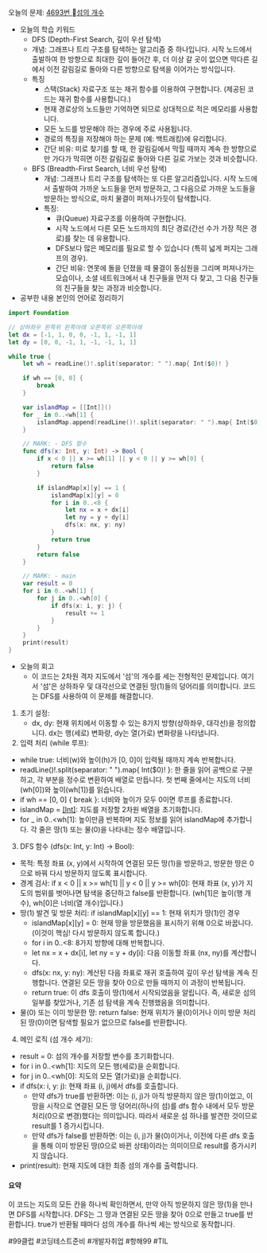 오늘의 문제: [4693번 섬의 개수](https://www.acmicpc.net/problem/4693)
- 오늘의 학습 키워드
  -  DFS (Depth-First Search, 깊이 우선 탐색)
    - 개념: 그래프나 트리 구조를 탐색하는 알고리즘 중 하나입니다. 시작 노드에서 출발하여 한 방향으로 최대한 깊이 들어간 후, 더 이상 갈 곳이 없으면 막다른 길에서 이전 갈림길로 돌아와 다른 방향으로 탐색을 이어가는 방식입니다.
    - 특징
      - 스택(Stack) 자료구조 또는 재귀 함수를 이용하여 구현합니다. (제공된 코드는 재귀 함수를 사용합니다.)
      - 현재 경로상의 노드들만 기억하면 되므로 상대적으로 적은 메모리를 사용합니다.
      - 모든 노드를 방문해야 하는 경우에 주로 사용됩니다.
      - 경로의 특징을 저장해야 하는 문제 (예: 백트래킹)에 유리합니다.
      - 간단 비유: 미로 찾기를 할 때, 한 갈림길에서 막힐 때까지 계속 한 방향으로만 가다가 막히면 이전 갈림길로 돌아와 다른 길로 가보는 것과 비슷합니다.
  - BFS (Breadth-First Search, 너비 우선 탐색)
    - 개념: 그래프나 트리 구조를 탐색하는 또 다른 알고리즘입니다. 시작 노드에서 출발하여 가까운 노드들을 먼저 방문하고, 그 다음으로 가까운 노드들을 방문하는 방식으로, 마치 물결이 퍼져나가듯이 탐색합니다.
    - 특징:
      - 큐(Queue) 자료구조를 이용하여 구현합니다.
      - 시작 노드에서 다른 모든 노드까지의 최단 경로(간선 수가 가장 적은 경로)를 찾는 데 유용합니다.
      - DFS보다 많은 메모리를 필요로 할 수 있습니다 (특히 넓게 퍼지는 그래프의 경우).
      - 간단 비유: 연못에 돌을 던졌을 때 물결이 동심원을 그리며 퍼져나가는 모습이나, 소셜 네트워크에서 내 친구들을 먼저 다 찾고, 그 다음 친구들의 친구들을 찾는 과정과 비슷합니다.
- 공부한 내용 본인의 언어로 정리하기
```swift
import Foundation

// 상하좌우 왼쪽위 왼쪽아래 오른쪽위 오른쪽아래
let dx = [-1, 1, 0, 0, -1, 1, -1, 1]
let dy = [0, 0, -1, 1, -1, -1, 1, 1]

while true {
    let wh = readLine()!.split(separator: " ").map{ Int($0)! }

    if wh == [0, 0] {
        break
    }

    var islandMap = [[Int]]()
    for _ in 0..<wh[1] {
        islandMap.append(readLine()!.split(separator: " ").map{ Int($0)! })
    }

    // MARK: - DFS 함수
    func dfs(x: Int, y: Int) -> Bool {
        if x < 0 || x >= wh[1] || y < 0 || y >= wh[0] {
            return false
        }

        if islandMap[x][y] == 1 {
            islandMap[x][y] = 0
            for i in 0..<8 {
                let nx = x + dx[i]
                let ny = y + dy[i]
                dfs(x: nx, y: ny)
            }
            return true
        }
        return false
    }

    // MARK: - main
    var result = 0
    for i in 0..<wh[1] {
        for j in 0..<wh[0] {
            if dfs(x: i, y: j) {
                result += 1
            }
        }
    }
    print(result)
}
```
- 오늘의 회고
  - 이 코드는 2차원 격자 지도에서 '섬'의 개수를 세는 전형적인 문제입니다. 여기서 '섬'은 상하좌우 및 대각선으로 연결된 땅(1)들의 덩어리를 의미합니다. 코드는 DFS를 사용하여 이 문제를 해결합니다.
1. 초기 설정:
      - dx, dy: 현재 위치에서 이동할 수 있는 8가지 방향(상하좌우, 대각선)을 정의합니다. dx는 행(세로) 변화량, dy는 열(가로) 변화량을 나타냅니다.
2. 입력 처리 (while 루프):
  - while true: 너비(w)와 높이(h)가 [0, 0]이 입력될 때까지 계속 반복합니다.
  - readLine()!.split(separator: " ").map{ Int($0)! }: 한 줄을 읽어 공백으로 구분하고, 각 부분을 정수로 변환하여 배열로 만듭니다. 첫 번째 줄에서는 지도의 너비(wh[0])와 높이(wh[1])를 읽습니다.
  - if wh == [0, 0] { break }: 너비와 높이가 모두 0이면 루프를 종료합니다.
  - islandMap = [[Int]](): 지도를 저장할 2차원 배열을 초기화합니다.
  - for _ in 0..<wh[1]: 높이만큼 반복하며 지도 정보를 읽어 islandMap에 추가합니다. 각 줄은 땅(1) 또는 물(0)을 나타내는 정수 배열입니다.
3. DFS 함수 (dfs(x: Int, y: Int) -> Bool):
  - 목적: 특정 좌표 (x, y)에서 시작하여 연결된 모든 땅(1)을 방문하고, 방문한 땅은 0으로 바꿔 다시 방문하지 않도록 표시합니다.
  - 경계 검사: if x < 0 || x >= wh[1] || y < 0 || y >= wh[0]: 현재 좌표 (x, y)가 지도의 범위를 벗어나면 탐색을 중단하고 false를 반환합니다. (wh[1]은 높이(행 개수), wh[0]은 너비(열 개수)입니다.)
  - 땅(1) 발견 및 방문 처리: if islandMap[x][y] == 1: 현재 위치가 땅(1)인 경우
    - islandMap[x][y] = 0: 현재 땅을 방문했음을 표시하기 위해 0으로 바꿉니다. (이것이 핵심! 다시 방문하지 않도록 합니다.)
    - for i in 0..<8: 8가지 방향에 대해 반복합니다.
    - let nx = x + dx[i], let ny = y + dy[i]: 다음 이동할 좌표 (nx, ny)를 계산합니다.
    - dfs(x: nx, y: ny): 계산된 다음 좌표로 재귀 호출하여 깊이 우선 탐색을 계속 진행합니다. 연결된 모든 땅을 찾아 0으로 만들 때까지 이 과정이 반복됩니다.
    - return true: 이 dfs 호출이 땅(1)에서 시작되었음을 알립니다. 즉, 새로운 섬의 일부를 찾았거나, 기존 섬 탐색을 계속 진행했음을 의미합니다.
  - 물(0) 또는 이미 방문한 땅: return false: 현재 위치가 물(0)이거나 이미 방문 처리된 땅(0)이면 탐색할 필요가 없으므로 false를 반환합니다.
4. 메인 로직 (섬 개수 세기):
  - result = 0: 섬의 개수를 저장할 변수를 초기화합니다.
  - for i in 0..<wh[1]: 지도의 모든 행(세로)을 순회합니다.
  - for j in 0..<wh[0]: 지도의 모든 열(가로)을 순회합니다.
  - if dfs(x: i, y: j): 현재 좌표 (i, j)에서 dfs를 호출합니다.
    - 만약 dfs가 true를 반환하면: 이는 (i, j)가 아직 방문하지 않은 땅(1)이었고, 이 땅을 시작으로 연결된 모든 땅 덩어리(하나의 섬)를 dfs 함수 내에서 모두 방문 처리(0으로 변경)했다는 의미입니다. 따라서 새로운 섬 하나를 발견한 것이므로 result를 1 증가시킵니다.
    - 만약 dfs가 false를 반환하면: 이는 (i, j)가 물(0)이거나, 이전에 다른 dfs 호출을 통해 이미 방문된 땅(0으로 바뀐 상태)이라는 의미이므로 result를 증가시키지 않습니다.
  - print(result): 현재 지도에 대한 최종 섬의 개수를 출력합니다.
#### 요약
이 코드는 지도의 모든 칸을 하나씩 확인하면서, 만약 아직 방문하지 않은 땅(1)을 만나면 DFS를 시작합니다. DFS는 그 땅과 연결된 모든 땅을 찾아 0으로 만들고 true를 반환합니다. true가 반환될 때마다 섬의 개수를 하나씩 세는 방식으로 동작합니다.

#99클럽 #코딩테스트준비 #개발자취업 #항해99 #TIL